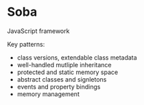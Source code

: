 # Soba
JavaScript framework

Key patterns:
- class versions, extendable class metadata
- well-handled mutliple inheritance
- protected and static memory space
- abstract classes and signletons
- events and property bindings
- memory management

